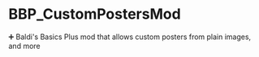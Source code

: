 # BBP_CustomPostersMod
 ➕ Baldi's Basics Plus mod that allows custom posters from plain images, and more
